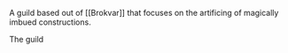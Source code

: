 A guild based out of [[Brokvar]] that focuses on the artificing of magically imbued constructions.

The guild 